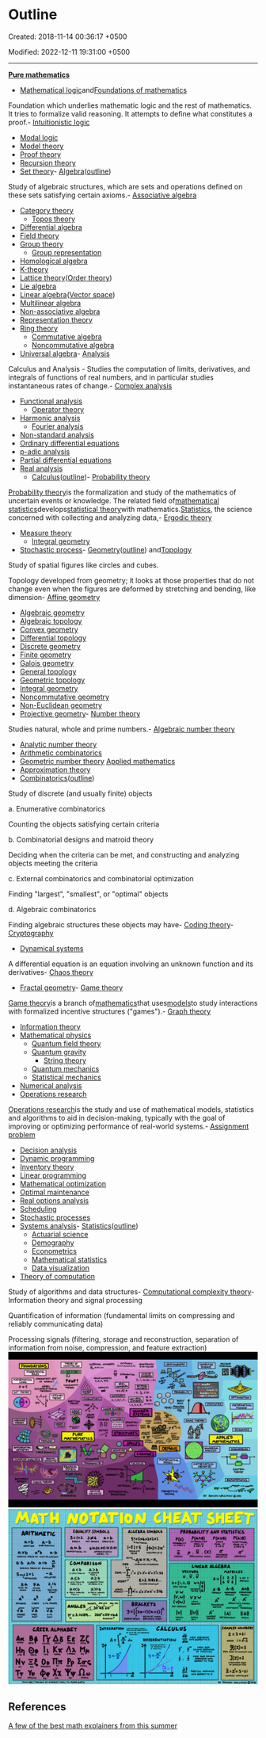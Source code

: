 # Outline

Created: 2018-11-14 00:36:17 +0500

Modified: 2022-12-11 19:31:00 +0500

---

[**Pure mathematics**](https://en.wikipedia.org/wiki/Pure_mathematics)
-   [Mathematical logic](https://en.wikipedia.org/wiki/Mathematical_logic)and[Foundations of mathematics](https://en.wikipedia.org/wiki/Foundations_of_mathematics)

Foundation which underlies mathematic logic and the rest of mathematics. It tries to formalize valid reasoning. It attempts to define what constitutes a proof.-   [Intuitionistic logic](https://en.wikipedia.org/wiki/Intuitionistic_logic)
-   [Modal logic](https://en.wikipedia.org/wiki/Modal_logic)
-   [Model theory](https://en.wikipedia.org/wiki/Model_theory)
-   [Proof theory](https://en.wikipedia.org/wiki/Proof_theory)
-   [Recursion theory](https://en.wikipedia.org/wiki/Recursion_theory)
-   [Set theory](https://en.wikipedia.org/wiki/Set_theory)-   [Algebra](https://en.wikipedia.org/wiki/Algebra)([outline](https://en.wikipedia.org/wiki/Outline_of_algebra))

Study of algebraic structures, which are sets and operations defined on these sets satisfying certain axioms.-   [Associative algebra](https://en.wikipedia.org/wiki/Associative_algebra)
-   [Category theory](https://en.wikipedia.org/wiki/Category_theory)
    -   [Topos theory](https://en.wikipedia.org/wiki/Topos)
-   [Differential algebra](https://en.wikipedia.org/wiki/Differential_algebra)
-   [Field theory](https://en.wikipedia.org/wiki/Field_theory_(mathematics))
-   [Group theory](https://en.wikipedia.org/wiki/Group_theory)
    -   [Group representation](https://en.wikipedia.org/wiki/Group_representation)
-   [Homological algebra](https://en.wikipedia.org/wiki/Homological_algebra)
-   [K-theory](https://en.wikipedia.org/wiki/K-theory)
-   [Lattice theory](https://en.wikipedia.org/wiki/Lattice_theory)([Order theory](https://en.wikipedia.org/wiki/Order_theory))
-   [Lie algebra](https://en.wikipedia.org/wiki/Lie_algebra)
-   [Linear algebra](https://en.wikipedia.org/wiki/Linear_algebra)([Vector space](https://en.wikipedia.org/wiki/Vector_space))
-   [Multilinear algebra](https://en.wikipedia.org/wiki/Multilinear_algebra)
-   [Non-associative algebra](https://en.wikipedia.org/wiki/Non-associative_algebra)
-   [Representation theory](https://en.wikipedia.org/wiki/Representation_theory)
-   [Ring theory](https://en.wikipedia.org/wiki/Ring_theory)
    -   [Commutative algebra](https://en.wikipedia.org/wiki/Commutative_algebra)
    -   [Noncommutative algebra](https://en.wikipedia.org/wiki/Noncommutative_algebra)
-   [Universal algebra](https://en.wikipedia.org/wiki/Universal_algebra)-   [Analysis](https://en.wikipedia.org/wiki/Mathematical_analysis)

Calculus and Analysis - Studies the computation of limits, derivatives, and integrals of functions of real numbers, and in particular studies instantaneous rates of change.-   [Complex analysis](https://en.wikipedia.org/wiki/Complex_analysis)
-   [Functional analysis](https://en.wikipedia.org/wiki/Functional_analysis)
    -   [Operator theory](https://en.wikipedia.org/wiki/Operator_theory)
-   [Harmonic analysis](https://en.wikipedia.org/wiki/Harmonic_analysis)
    -   [Fourier analysis](https://en.wikipedia.org/wiki/Fourier_analysis)
-   [Non-standard analysis](https://en.wikipedia.org/wiki/Non-standard_analysis)
-   [Ordinary differential equations](https://en.wikipedia.org/wiki/Ordinary_differential_equations)
-   [p-adic analysis](https://en.wikipedia.org/wiki/P-adic_analysis)
-   [Partial differential equations](https://en.wikipedia.org/wiki/Partial_differential_equations)
-   [Real analysis](https://en.wikipedia.org/wiki/Real_analysis)
    -   [Calculus](https://en.wikipedia.org/wiki/Calculus)([outline](https://en.wikipedia.org/wiki/Outline_of_calculus))-   [Probability theory](https://en.wikipedia.org/wiki/Probability_theory)

[Probability theory](https://en.wikipedia.org/wiki/Probability_theory)is the formalization and study of the mathematics of uncertain events or knowledge. The related field of[mathematical statistics](https://en.wikipedia.org/wiki/Mathematical_statistics)develops[statistical theory](https://en.wikipedia.org/wiki/Statistical_theory)with mathematics.[Statistics](https://en.wikipedia.org/wiki/Statistics), the science concerned with collecting and analyzing data,-   [Ergodic theory](https://en.wikipedia.org/wiki/Ergodic_theory)
-   [Measure theory](https://en.wikipedia.org/wiki/Measure_theory)
    -   [Integral geometry](https://en.wikipedia.org/wiki/Integral_geometry)
-   [Stochastic process](https://en.wikipedia.org/wiki/Stochastic_process)-   [Geometry](https://en.wikipedia.org/wiki/Geometry)([outline](https://en.wikipedia.org/wiki/Outline_of_geometry)) and[Topology](https://en.wikipedia.org/wiki/Topology)

Study of spatial figures like circles and cubes.

Topology developed from geometry; it looks at those properties that do not change even when the figures are deformed by stretching and bending, like dimension-   [Affine geometry](https://en.wikipedia.org/wiki/Affine_geometry)
-   [Algebraic geometry](https://en.wikipedia.org/wiki/Algebraic_geometry)
-   [Algebraic topology](https://en.wikipedia.org/wiki/Algebraic_topology)
-   [Convex geometry](https://en.wikipedia.org/wiki/Convex_geometry)
-   [Differential topology](https://en.wikipedia.org/wiki/Differential_topology)
-   [Discrete geometry](https://en.wikipedia.org/wiki/Discrete_geometry)
-   [Finite geometry](https://en.wikipedia.org/wiki/Finite_geometry)
-   [Galois geometry](https://en.wikipedia.org/wiki/Galois_geometry)
-   [General topology](https://en.wikipedia.org/wiki/General_topology)
-   [Geometric topology](https://en.wikipedia.org/wiki/Geometric_topology)
-   [Integral geometry](https://en.wikipedia.org/wiki/Integral_geometry)
-   [Noncommutative geometry](https://en.wikipedia.org/wiki/Noncommutative_geometry)
-   [Non-Euclidean geometry](https://en.wikipedia.org/wiki/Non-Euclidean_geometry)
-   [Projective geometry](https://en.wikipedia.org/wiki/Projective_geometry)-   [Number theory](https://en.wikipedia.org/wiki/Number_theory)

Studies natural, whole and prime numbers.-   [Algebraic number theory](https://en.wikipedia.org/wiki/Algebraic_number_theory)
-   [Analytic number theory](https://en.wikipedia.org/wiki/Analytic_number_theory)
-   [Arithmetic combinatorics](https://en.wikipedia.org/wiki/Arithmetic_combinatorics)
-   [Geometric number theory](https://en.wikipedia.org/wiki/Geometric_number_theory)
[Applied mathematics](https://en.wikipedia.org/wiki/Applied_mathematics)
-   [Approximation theory](https://en.wikipedia.org/wiki/Approximation_theory)
-   [Combinatorics](https://en.wikipedia.org/wiki/Combinatorics)([outline](https://en.wikipedia.org/wiki/Outline_of_combinatorics))

Study of discrete (and usually finite) objects

a.  Enumerative combinatorics

Counting the objects satisfying certain criteria

b.  Combinatorial designs and matroid theory

Deciding when the criteria can be met, and constructing and analyzing objects meeting the criteria

c.  External combinatorics and combinatorial optimization

Finding "largest", "smallest", or "optimal" objects

d.  Algebraic combinatorics

Finding algebraic structures these objects may have-   [Coding theory](https://en.wikipedia.org/wiki/Coding_theory)-   [Cryptography](https://en.wikipedia.org/wiki/Cryptography)
-   [Dynamical systems](https://en.wikipedia.org/wiki/Dynamical_systems)

A differential equation is an equation involving an unknown function and its derivatives-   [Chaos theory](https://en.wikipedia.org/wiki/Chaos_theory)
-   [Fractal geometry](https://en.wikipedia.org/wiki/Fractal_geometry)-   [Game theory](https://en.wikipedia.org/wiki/Game_theory)

[Game theory](https://en.wikipedia.org/wiki/Game_theory)is a branch of[mathematics](https://en.wikipedia.org/wiki/Mathematics)that uses[models](https://en.wikipedia.org/wiki/Model_(abstract))to study interactions with formalized incentive structures ("games").-   [Graph theory](https://en.wikipedia.org/wiki/Graph_theory)
-   [Information theory](https://en.wikipedia.org/wiki/Information_theory)
-   [Mathematical physics](https://en.wikipedia.org/wiki/Mathematical_physics)
    -   [Quantum field theory](https://en.wikipedia.org/wiki/Quantum_field_theory)
    -   [Quantum gravity](https://en.wikipedia.org/wiki/Quantum_gravity)
        -   [String theory](https://en.wikipedia.org/wiki/String_theory)
    -   [Quantum mechanics](https://en.wikipedia.org/wiki/Quantum_mechanics)
    -   [Statistical mechanics](https://en.wikipedia.org/wiki/Statistical_mechanics)
-   [Numerical analysis](https://en.wikipedia.org/wiki/Numerical_analysis)
-   [Operations research](https://en.wikipedia.org/wiki/Operations_research)

[Operations research](https://en.wikipedia.org/wiki/Operations_research)is the study and use of mathematical models, statistics and algorithms to aid in decision-making, typically with the goal of improving or optimizing performance of real-world systems.-   [Assignment problem](https://en.wikipedia.org/wiki/Assignment_problem)
-   [Decision analysis](https://en.wikipedia.org/wiki/Decision_analysis)
-   [Dynamic programming](https://en.wikipedia.org/wiki/Dynamic_programming)
-   [Inventory theory](https://en.wikipedia.org/wiki/Inventory_theory)
-   [Linear programming](https://en.wikipedia.org/wiki/Linear_programming)
-   [Mathematical optimization](https://en.wikipedia.org/wiki/Mathematical_optimization)
-   [Optimal maintenance](https://en.wikipedia.org/wiki/Optimal_maintenance)
-   [Real options analysis](https://en.wikipedia.org/wiki/Real_options_analysis)
-   [Scheduling](https://en.wikipedia.org/wiki/Job_shop_scheduling)
-   [Stochastic processes](https://en.wikipedia.org/wiki/Stochastic_processes)
-   [Systems analysis](https://en.wikipedia.org/wiki/Systems_analysis)-   [Statistics](https://en.wikipedia.org/wiki/Statistics)([outline](https://en.wikipedia.org/wiki/Outline_of_statistics))
    -   [Actuarial science](https://en.wikipedia.org/wiki/Actuarial_science)
    -   [Demography](https://en.wikipedia.org/wiki/Demography)
    -   [Econometrics](https://en.wikipedia.org/wiki/Econometrics)
    -   [Mathematical statistics](https://en.wikipedia.org/wiki/Mathematical_statistics)
    -   [Data visualization](https://en.wikipedia.org/wiki/Data_visualization)
-   [Theory of computation](https://en.wikipedia.org/wiki/Theory_of_computation)

Study of algorithms and data structures-   [Computational complexity theory](https://en.wikipedia.org/wiki/Computational_complexity_theory)-   Information theory and signal processing

Quantification of information (fundamental limits on compressing and reliably communicating data)

Processing signals (filtering, storage and reconstruction, separation of information from noise, compression, and feature extraction)
![image](media/Outline-image1.png)
![image](media/Outline-image2.png)
## References

[A few of the best math explainers from this summer](https://www.youtube.com/watch?v=F3Qixy-r_rQ)

